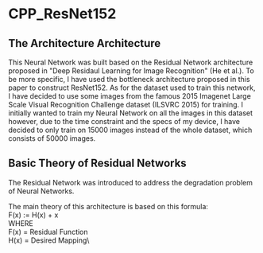 # CPP_ResNet152
## The Architecture Architecture
This Neural Network was built based on the Residual Network
architecture proposed in "Deep Residaul Learning for Image
Recognition" (He et al.). To be more specific, I have used
the bottleneck architecture proposed in this paper to
construct ResNet152. As for the dataset used to train this
network, I have decided to use some images from the famous 
2015 Imagenet Large Scale Visual Recognition Challenge
dataset (ILSVRC 2015) for training. I initially wanted to
train my Neural Network on all the images in this dataset
however, due to the time constraint and the specs of my
device, I have decided to only train on 15000 images
instead of the whole dataset, which consists of 50000
images.

## Basic Theory of Residual Networks
The Residual Network was introduced to address the degradation
problem of Neural Networks.

The main theory of this architecture is based on this formula:\
	F(x) := H(x) + x\
    WHERE\
	F(x) = Residual Function\
	H(x) = Desired Mapping\
